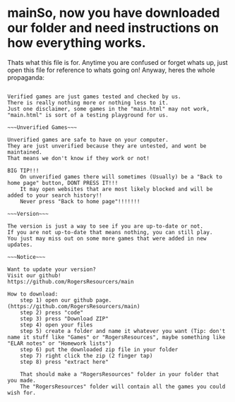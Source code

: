 # mainSo, now you have downloaded our folder and need instructions on how everything works.
Thats what this file is for.
Anytime you are confused or forget whats up, just open this file for reference to whats going on!
Anyway, heres the whole propaganda:

~~~Verified Games~~~

Verified games are just games tested and checked by us.
There is really nothing more or nothing less to it.
Just one disclaimer, some games in the "main.html" may not work, "main.html" is sort of a testing playground for us.

~~~Unverified Games~~~

Unverified games are safe to have on your computer.
They are just unverified because they are untested, and wont be maintained.
That means we don't know if they work or not!

BIG TIP!!!
	On unverified games there will sometimes (Usually) be a "Back to home page" button, DONT PRESS IT!!!
	It may open websites that are most likely blocked and will be added to your search history!!
	Never press "Back to home page"!!!!!!!

~~~Version~~~

The version is just a way to see if you are up-to-date or not.
If you are not up-to-date that means nothing, you can still play.
You just may miss out on some more games that were added in new updates.

~~~Notice~~~

Want to update your version?
Visit our github!
https://github.com/RogersResourcers/main

How to download:
	step 1) open our github page. (https://github.com/RogersResourcers/main)
	step 2) press "code"
	step 3) press "Download ZIP"
	step 4) open your files
	step 5) create a folder and name it whatever you want (Tip: don't name it stuff like "Games" or "RogersResources", maybe something like "ELAR notes" or "Homework lists")
	step 6) put the downloaded zip file in your folder
	step 7) right click the zip (2 finger tap)
	step 8) press "extract here"
	
	That should make a "RogersResources" folder in your folder that you made. 
	The "RogersResources" folder will contain all the games you could wish for.
